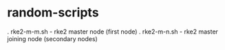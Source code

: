 # random-scripts

. rke2-m-m.sh - rke2 master node (first node)
. rke2-m-n.sh - rke2 master joining node (secondary nodes)
